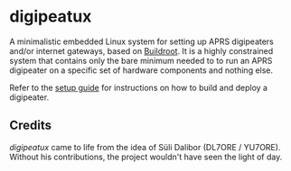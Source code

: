 # digipeatux

A minimalistic embedded Linux system for setting up APRS digipeaters and/or internet gateways, based on [Buildroot](https://buildroot.org/). It is a highly constrained system that contains only the bare minimum needed to to run an APRS digipeater on a specific set of hardware components and nothing else.

Refer to the [setup guide](https://github.com/integricho/digipeatux-setup-guide/) for instructions on how to build and deploy a digipeater.

## Credits

_digipeatux_ came to life from the idea of Süli Dalibor (DL7ORE / YU7ORE). Without his contributions, the project wouldn't have seen the light of day.
